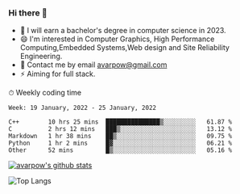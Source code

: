 ### Hi there 👋
<!--I have been a GitHub member for [![Years Badge](https://badges.pufler.dev/years/avarpow)](https://badges.pufler.dev)-->
- 🌱 I will earn a bachelor's degree in computer science in 2023.
- 😄 I'm interested in Computer Graphics, High Performance Computing,Embedded Systems,Web design and Site Reliability Engineering.
- 💬 Contact me by email avarpow@gmail.com
- ⚡ Aiming for full stack.

<!--💻 Coding Activity Logging

[![Commits Badge](https://badges.pufler.dev/commits/weekly/avarpow)](https://badges.pufler.dev)-->

⏱ Weekly coding time
<!--START_SECTION:waka-->
```text
Week: 19 January, 2022 - 25 January, 2022

C++        10 hrs 25 mins  ███████████████▒░░░░░░░░░   61.87 % 
C          2 hrs 12 mins   ███▒░░░░░░░░░░░░░░░░░░░░░   13.12 % 
Markdown   1 hr 38 mins    ██▒░░░░░░░░░░░░░░░░░░░░░░   09.75 % 
Python     1 hr 2 mins     █▓░░░░░░░░░░░░░░░░░░░░░░░   06.21 % 
Other      52 mins         █▒░░░░░░░░░░░░░░░░░░░░░░░   05.16 % 
```
<!--END_SECTION:waka-->

[![avarpow's github stats](https://github-readme-stats.vercel.app/api?username=avarpow&count_private=true&show_icons=true&hide=issues&hide_border=true)](https://github.com/anuraghazra/github-readme-stats)

![Top Langs](https://github-readme-stats.vercel.app/api/top-langs/?username=avarpow&layout=compact&hide_border=true) 
<!--[![avarpow's wakatime stats](https://github-readme-stats.vercel.app/api/wakatime?username=avarpow)](https://github.com/anuraghazra/github-readme-stats)-->
